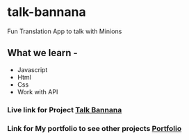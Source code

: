 # talk-bannana
Fun Translation App to talk with Minions

## What we learn -

- Javascript
- Html
- Css
- Work with API 

### Live link for Project [Talk Bannana](https://banana-talk-with-minion.netlify.app/)
### Link for My portfolio to see other projects [Portfolio](https://omkarchaskar.netlify.app) 
